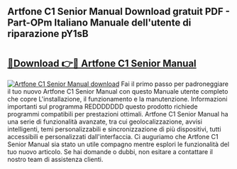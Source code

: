 ## Artfone C1 Senior Manual Download gratuit PDF - Part-OPm Italiano Manuale dell'utente di riparazione pY1sB

# <h2><a href="http://dfepmc0.blite.top/?on=Artfone+C1+Senior+Manual">🔗Download 👉🔴 Artfone C1 Senior Manual</a></h2>

[![Artfone C1 Senior Manual download](https://i.imgur.com/lujVjoI.png)](http://dfepmc0.blite.top/?on=Artfone+C1+Senior+Manual)
Fai il primo passo per padroneggiare il tuo nuovo Artfone C1 Senior Manual con questo Manuale utente completo che copre L'installazione, il funzionamento e la manutenzione. Informazioni importanti sul programma REDDDDDDD questo prodotto richiede programmi compatibili per prestazioni ottimali. Artfone C1 Senior Manual ha una serie di funzionalità avanzate, tra cui geolocalizzazione, avvisi intelligenti, temi personalizzabili e sincronizzazione di più dispositivi, tutti accessibili e personalizzati dall'interfaccia. Ci auguriamo che Artfone C1 Senior Manual sia stato un utile compagno mentre esplori le funzionalità del tuo nuovo articolo. Se hai domande o dubbi, non esitare a contattare il nostro team di assistenza clienti.
